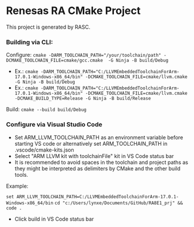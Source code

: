 # Renesas RA CMake Project

This project is generated by RASC.

###  Building via CLI:
Configure: ```cmake -DARM_TOOLCHAIN_PATH="/your/toolchain/path" -DCMAKE_TOOLCHAIN_FILE=cmake/gcc.cmake  -G Ninja -B build/Debug```

- Ex.: ```cmake -DARM_TOOLCHAIN_PATH="C:/LLVMEmbeddedToolchainForArm-17.0.1-Windows-x86_64/bin" -DCMAKE_TOOLCHAIN_FILE=cmake/llvm.cmake  -G Ninja -B build/Debug```
- Ex.: ```cmake -DARM_TOOLCHAIN_PATH="C:/LLVMEmbeddedToolchainForArm-17.0.1-Windows-x86_64/bin" -DCMAKE_TOOLCHAIN_FILE=cmake/llvm.cmake  -DCMAKE_BUILD_TYPE=Release -G Ninja -B build/Release```

Build: ```cmake --build build/Debug```


### Configure via Visual Studio Code
- Set ARM_LLVM_TOOLCHAIN_PATH as an environment variable before starting VS code or alternatively set ARM_TOOLCHAIN_PATH in .vscode/cmake-kits.json
- Select "ARM LLVM kit with toolchainFile" kit in VS Code status bar
- It is recommended to avoid spaces in the toolchain and project paths as they might be interpreted as delimiters by CMake and the other build tools.

Example:

```set ARM_LLVM_TOOLCHAIN_PATH=C:/LLVMEmbeddedToolchainForArm-17.0.1-Windows-x86_64/bin```
```cd "c:/Users/lynxe/Documents/GitHub/RA8E1_prj" && code .```

- Click build in VS Code status bar
